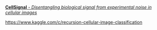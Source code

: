 [**CellSignal** - _Disentangling biological signal from experimental noise in cellular images_](https://www.rxrx.ai/)

https://www.kaggle.com/c/recursion-cellular-image-classification
